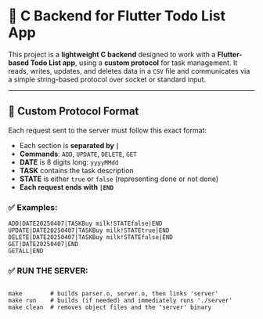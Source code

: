 # 📝 C Backend for Flutter Todo List App

This project is a **lightweight C backend** designed to work with a **Flutter-based Todo List app**, using a **custom protocol** for task management. It reads, writes, updates, and deletes data in a `CSV` file and communicates via a simple string-based protocol over socket or standard input.

---

## 📡 Custom Protocol Format

Each request sent to the server must follow this exact format:

- Each section is **separated by `|`**
- **Commands**: `ADD`, `UPDATE`, `DELETE`, `GET`
- **DATE** is 8 digits long: `yyyyMMdd`
- **TASK** contains the task description
- **STATE** is either `true` or `false` (representing done or not done)
- **Each request ends with `|END`**

### ✅ Examples:

```text
ADD|DATE20250407|TASKBuy milk!STATEfalse|END
UPDATE|DATE20250407|TASKBuy milk!STATEtrue|END
DELETE|DATE20250407|TASKBuy milk!STATEfalse|END
GET|DATE20250407|END
GETALL|END
```
### ✅ RUN THE SERVER:

```RUN

make        # builds parser.o, server.o, then links 'server'
make run    # builds (if needed) and immediately runs './server'
make clean  # removes object files and the 'server' binary
```

